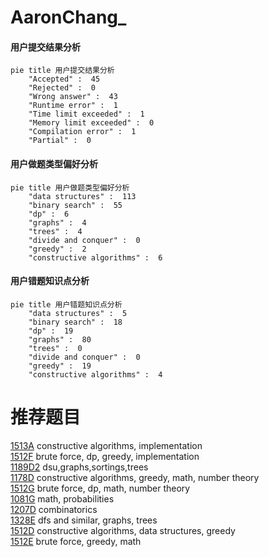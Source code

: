 # AaronChang_

<!-- tabs:start -->



#### **用户提交结果分析**

```mermaid
pie title 用户提交结果分析
    "Accepted" :  45
    "Rejected" :  0
    "Wrong answer" :  43
    "Runtime error" :  1
    "Time limit exceeded" :  1
    "Memory limit exceeded" :  0
    "Compilation error" :  1
    "Partial" :  0
```

#### **用户做题类型偏好分析**

```mermaid
pie title 用户做题类型偏好分析
    "data structures" :  113
    "binary search" :  55
    "dp" :  6
    "graphs" :  4
    "trees" :  4
    "divide and conquer" :  0
    "greedy" :  2
    "constructive algorithms" :  6
```
#### **用户错题知识点分析**

```mermaid
pie title 用户错题知识点分析
    "data structures" :  5
    "binary search" :  18
    "dp" :  19
    "graphs" :  80
    "trees" :  0
    "divide and conquer" :  0
    "greedy" :  19
    "constructive algorithms" :  4
```



<!-- tabs:end -->
# 推荐题目
[1513A](https://codeforces.com/contest/1513/problem/A)		constructive algorithms,
                        implementation		  
[1512F](https://codeforces.com/contest/1512/problem/F)		brute force,
                        dp,
                        greedy,
                        implementation		  
[1189D2](https://codeforces.com/contest/1189D/problem/2)		dsu,graphs,sortings,trees		  
[1178D](https://codeforces.com/contest/1178/problem/D)		constructive algorithms,
                        greedy,
                        math,
                        number theory		  
[1512G](https://codeforces.com/contest/1512/problem/G)		brute force,
                        dp,
                        math,
                        number theory		  
[1081G](https://codeforces.com/contest/1081/problem/G)		math,
                        probabilities		  
[1207D](https://codeforces.com/contest/1207/problem/D)		combinatorics		  
[1328E](https://codeforces.com/contest/1328/problem/E)		dfs and similar,
                        graphs,
                        trees		  
[1512D](https://codeforces.com/contest/1512/problem/D)		constructive algorithms,
                        data structures,
                        greedy		  
[1512E](https://codeforces.com/contest/1512/problem/E)		brute force,
                        greedy,
                        math		  
